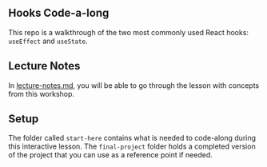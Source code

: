 ## Hooks Code-a-long

This repo is a walkthrough of the two most commonly used React hooks: `useEffect` and `useState`.

## Lecture Notes
In [lecture-notes.md](lecture-notes.md), you will be able to go through the lesson with concepts from this workshop. 
## Setup
The folder called `start-here` contains what is needed to code-along during this interactive lesson. The `final-project` folder holds a completed version of the project that you can use as a reference point if needed. 